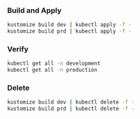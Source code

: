 ### Build and Apply

```bash
kustomize build dev | kubectl apply -f -
kustomize build prd | kubectl apply -f -
```

### Verify

```bash
kubectl get all -n development
kubectl get all -n production
```

### Delete

```bash
kustomize build dev | kubectl delete -f -
kustomize build prd | kubectl delete -f -
```